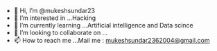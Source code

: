 - 👋 Hi, I’m @mukeshsundar23
- 👀 I’m interested in ...Hacking
- 🌱 I’m currently learning ...Artificial intelligence and Data scince
- 💞️ I’m looking to collaborate on ...
- 📫 How to reach me ...Mail me : mukeshsundar2362004@gmail.com

<!---
mukeshsundar23/mukeshsundar23 is a ✨ special ✨ repository because its `README.md` (this file) appears on your GitHub profile.
You can click the Preview link to take a look at your changes.
--->
